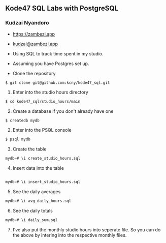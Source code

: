 ## Kode47 SQL Labs with PostgreSQL
### Kudzai Nyandoro
- <https://zambezi.app>
- <kudzai@zambezi.app>

- Using SQL to track time spent in my studio.

- Assuming you have Postgres set up.

- Clone the repository

```
$ git clone git@github.com:kcny/kode47_sql.git
```

1. Enter into the studio hours directory

```bash
$ cd kode47_sql/studio_hours/main
```

2. Create a database if you don't already have one

```sql
$ createdb mydb
```

2. Enter into the PSQL console

```sql
$ psql mydb
```

3. Create the table

```sql
mydb=# \i create_studio_hours.sql
```

4. Insert data into the table

```sql

mydb=# \i insert_studio_hours.sql
```

5. See the daily averages

```sql
mydb=# \i avg_daily_hours.sql
```

6. See the daily totals

```sql
mydb=# \i daily_sum.sql
```

7. I've also put the monthly studio hours into seperate file. So you can do the
   above by intering into the respective monthly files.
